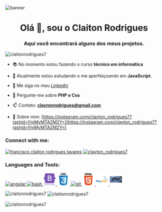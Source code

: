 ![banner](https://image.slidesharecdn.com/PROVERBIOS_VERBETES_PreApresentacao-090220063705-phpapp01/85/frases-inesquecveis-6-320.jpg?cb=1658953282)

<h1 align="center">Olá 👋, sou o Claiton Rodrigues</h1>
<h3 align="center">Aqui você encontrará alguns dos meus projetos.</h3>

<p align="left"> <img src="https://komarev.com/ghpvc/?username=claitonrodrigues7&label=Profile%20views&color=0e75b6&style=flat" alt="claitonrodrigues7" /> </p>

- 📚 No momento estou fazendo o curso **técnico em informática**

- 🌱 Atualmente estou estudando e me aperfeiçoando em **JavaScript.**

- 🤝 Me siga no meu [Linkedln](https://www.linkedin.com/in/francisco-claiton-rodrigues-tavares-b45b66239/)

- 💬 Pergunte-me sobre **PHP e Css**

- 📫 Contato: **clayronrodrigues@gmail.com**

- 📄 Sobre mim: [https://instagram.com/clayton_rodrigues7?igshid=YmMyMTA2M2Y=](https://instagram.com/clayton_rodrigues7?igshid=YmMyMTA2M2Y=)

<h3 align="left">Connect with me:</h3>
<p align="left">
<a href="https://linkedin.com/in/francisco claiton rodrigues tavares" target="blank"><img align="center" src="https://raw.githubusercontent.com/rahuldkjain/github-profile-readme-generator/master/src/images/icons/Social/linked-in-alt.svg" alt="francisco claiton rodrigues tavares" height="30" width="40" /></a>
<a href="https://instagram.com/clayton_rodrigues7" target="blank"><img align="center" src="https://raw.githubusercontent.com/rahuldkjain/github-profile-readme-generator/master/src/images/icons/Social/instagram.svg" alt="clayton_rodrigues7" height="30" width="40" /></a>
</p>

<h3 align="left">Languages and Tools:</h3>
<p align="left"> <a href="https://angular.io" target="_blank" rel="noreferrer"> <img src="https://angular.io/assets/images/logos/angular/angular.svg" alt="angular" width="40" height="40"/> </a> <a href="https://www.gnu.org/software/bash/" target="_blank" rel="noreferrer"> <img src="https://www.vectorlogo.zone/logos/gnu_bash/gnu_bash-icon.svg" alt="bash" width="40" height="40"/> </a> <a href="https://getbootstrap.com" target="_blank" rel="noreferrer"> <img src="https://raw.githubusercontent.com/devicons/devicon/master/icons/bootstrap/bootstrap-plain-wordmark.svg" alt="bootstrap" width="40" height="40"/> </a> <a href="https://www.w3schools.com/css/" target="_blank" rel="noreferrer"> <img src="https://raw.githubusercontent.com/devicons/devicon/master/icons/css3/css3-original-wordmark.svg" alt="css3" width="40" height="40"/> </a> <a href="https://git-scm.com/" target="_blank" rel="noreferrer"> <img src="https://www.vectorlogo.zone/logos/git-scm/git-scm-icon.svg" alt="git" width="40" height="40"/> </a> <a href="https://www.w3.org/html/" target="_blank" rel="noreferrer"> <img src="https://raw.githubusercontent.com/devicons/devicon/master/icons/html5/html5-original-wordmark.svg" alt="html5" width="40" height="40"/> </a> <a href="https://www.mysql.com/" target="_blank" rel="noreferrer"> <img src="https://raw.githubusercontent.com/devicons/devicon/master/icons/mysql/mysql-original-wordmark.svg" alt="mysql" width="40" height="40"/> </a> <a href="https://www.php.net" target="_blank" rel="noreferrer"> <img src="https://raw.githubusercontent.com/devicons/devicon/master/icons/php/php-original.svg" alt="php" width="40" height="40"/> </a> </p>

<p><img align="left" src="https://github-readme-stats.vercel.app/api/top-langs?username=claitonrodrigues7&show_icons=true&theme=dark&locale=en&layout=compact" alt="claitonrodrigues7" /></p>

<p>&nbsp;<img align="center" src="https://github-readme-stats.vercel.app/api?username=claitonrodrigues7&show_icons=true&theme=dark&locale=en" alt="claitonrodrigues7" /></p>

<p><img align="center" src="https://github-readme-streak-stats.herokuapp.com/?user=claitonrodrigues7&theme=dark" alt="claitonrodrigues7" /></p>


